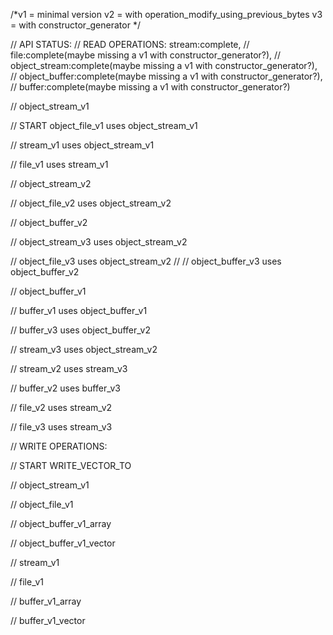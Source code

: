 /*v1 = minimal version
v2 = with operation_modify_using_previous_bytes
v3 = with constructor_generator
*/

// API STATUS:
// READ OPERATIONS: stream:complete,
// file:complete(maybe missing a v1 with constructor_generator?),
// object_stream:complete(maybe missing a v1 with constructor_generator?),
// object_buffer:complete(maybe missing a v1 with constructor_generator?),
// buffer:complete(maybe missing a v1 with constructor_generator?)

// object_stream_v1

// START object_file_v1 uses object_stream_v1

// stream_v1 uses object_stream_v1
  
// file_v1 uses stream_v1

// object_stream_v2

// object_file_v2 uses object_stream_v2

// object_buffer_v2

// object_stream_v3 uses object_stream_v2

// object_file_v3 uses object_stream_v2
// 
// object_buffer_v3 uses object_buffer_v2

// object_buffer_v1

// buffer_v1 uses object_buffer_v1

// buffer_v3 uses object_buffer_v2

// stream_v3 uses object_stream_v2

// stream_v2 uses stream_v3

// buffer_v2 uses buffer_v3

// file_v2 uses stream_v2

// file_v3 uses stream_v3


// WRITE OPERATIONS:

// START WRITE_VECTOR_TO

// object_stream_v1

// object_file_v1

// object_buffer_v1_array

// object_buffer_v1_vector

// stream_v1

// file_v1

// buffer_v1_array

// buffer_v1_vector
